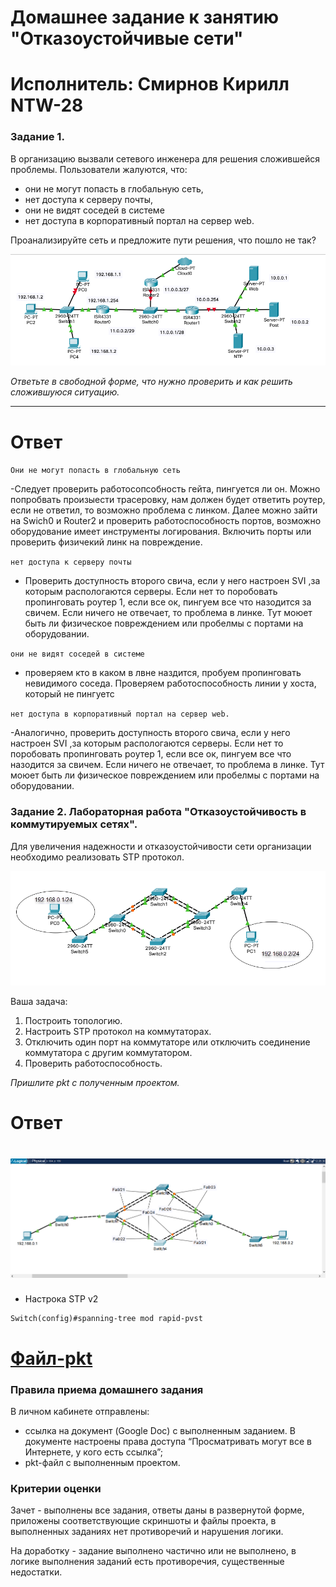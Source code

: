 # Домашнее задание к занятию "Отказоустойчивые сети"

# Исполнитель: Смирнов Кирилл NTW-28

### Задание 1.

В организацию вызвали сетевого инженера для решения сложившейся проблемы. Пользователи жалуются, что:
- они не могут попасть в глобальную сеть, 
- нет доступа к серверу почты,
- они не видят соседей в системе
- нет доступа в корпоративный портал на сервер web.  

Проанализируйте сеть и предложите пути решения, что пошло не так? 

 <img width="1000" alt="image" src="https://github.com/LokyRUS/homework-NTW-28/blob/nevidimka/images/99.PNG">

*Ответьте в свободной форме, что нужно проверить и как решить сложившуюся ситуацию.*

---
# Ответ 

`Они не могут попасть в глобальную сеть`

-Следует проверить работосопсобность гейта, пингуется ли он. Можно попробвать произыести трасеровку, нам должен будет ответить роутер, если не ответил, то возможно проблема с линком. Далее можно зайти на Swich0 и Router2 и проверить работоспособность портов, возможно оборудование имеет инструменты логирования. Включить порты или проверить физичекий линк на повреждение.

`нет доступа к серверу почты`

- Проверить доступность второго свича, если у него настроен  SVI ,за которым распологаются серверы. Если нет то поробовать пропинговать роутер 1, если все ок, пингуем все что назодится за свичем. Если ничего не отвечает, то проблема в линке. Тут моюет быть ли физическое повреждением или пробелмы с портами на оборудовании.  

`они не видят соседей в системе`

- проверяем кто в каком в лвне наздится, пробуем пропинговать невидимого соседа. Проверяем работоспособность линии у хоста, который не пингуетс

`нет доступа в корпоративный портал на сервер web.`

-Аналогично, проверить доступность второго свича, если у него настроен  SVI ,за которым распологаются серверы. Если нет то поробовать пропинговать роутер 1, если все ок, пингуем все что назодится за свичем. Если ничего не отвечает, то проблема в линке. Тут моюет быть ли физическое повреждением или пробелмы с портами на оборудовании. 


### Задание 2. Лабораторная работа "Отказоустойчивость в коммутируемых сетях".

Для увеличения надежности и отказоустойчивости сети организации необходимо реализовать STP протокол. 

![DZ RSNT 3 1](https://github.com/LokyRUS/homework-NTW-28/blob/nevidimka/images/98.PNG)

Ваша задача:
1. Построить топологию. 
2. Настроить STP протокол на коммутаторах.
3. Отключить один порт на коммутаторе  или отключить соединение коммутатора с другим коммутатором.
4. Проверить работоспособность. 

*Пришлите pkt с полученным проектом.* 

# Ответ 

# ![images1](https://github.com/LokyRUS/homework-NTW-28/blob/nevidimka/images/1.PNG)

- Настрока STP v2
```
Switch(config)#spanning-tree mod rapid-pvst 
```
# [Файл-pkt]()
### Правила приема домашнего задания

В личном кабинете отправлены:

- ссылка на документ (Google Doc) с выполненным заданием. В документе настроены права доступа “Просматривать могут все в Интернете, у кого есть ссылка”;
- pkt-файл с выполненным проектом.

### Критерии оценки

Зачет - выполнены все задания, ответы даны в развернутой форме, приложены соответствующие скриншоты и файлы проекта, в выполненных заданиях нет противоречий и нарушения логики.

На доработку - задание выполнено частично или не выполнено, в логике выполнения заданий есть противоречия, существенные недостатки.


